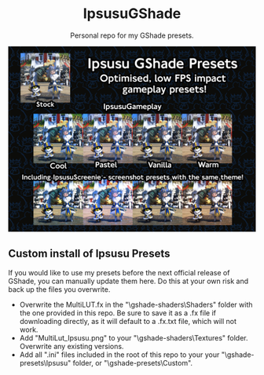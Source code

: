 <p align="center">
  <h1 align="center">IpsusuGShade</h1>
  <p align="center">Personal repo for my GShade presets.</p>
  <p align="center">
    <img src="https://raw.githubusercontent.com/ipsusu/IpsusuGShade/master/example/compare.jpg">
  </p>
</p>

## Custom install of Ipsusu Presets
If you would like to use my presets before the next official release of GShade, you can manually update them here. Do this at your own risk and back up the files you overwrite. 
- Overwrite the MultiLUT.fx in the "\gshade-shaders\Shaders" folder with the one provided in this repo. Be sure to save it as a .fx file if downloading directly, as it will default to a .fx.txt file, which will not work.
- Add "MultiLut_Ipsusu.png" to your "\gshade-shaders\Textures" folder. Overwrite any existing versions.
- Add all ".ini" files included in the root of this repo to your your "\gshade-presets\Ipsusu" folder, or "\gshade-presets\Custom\".
